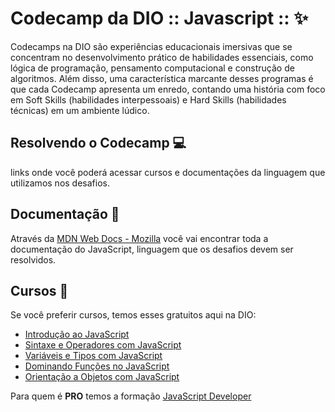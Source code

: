 # Codecamp da DIO :: Javascript :: ✨

Codecamps na DIO são experiências educacionais imersivas que se concentram no desenvolvimento prático de habilidades essenciais, como lógica de programação, pensamento computacional e construção de algoritmos. Além disso, uma característica marcante desses programas é que cada Codecamp apresenta um enredo, contando uma história com foco em Soft Skills (habilidades interpessoais) e Hard Skills (habilidades técnicas) em um ambiente lúdico.

## Resolvendo o Codecamp 💻

links onde você poderá acessar cursos e documentações da linguagem que utilizamos nos desafios.

## Documentação 📰

Através da [MDN Web Docs - Mozilla](https://developer.mozilla.org/pt-BR/docs/Web/JavaScript) você vai encontrar toda a documentação do JavaScript, linguagem que os desafios devem ser resolvidos.

## Cursos 📘

Se você preferir cursos, temos esses gratuitos aqui na DIO:
* [Introdução ao JavaScript](https://web.dio.me/course/introducao-ao-javascript/learning/ecf563b8-92b8-4061-95f3-66e32b1014cf)
* [Sintaxe e Operadores com JavaScript](https://web.dio.me/course/sintaxe-e-operadores-javascript/learning/6e83ba51-9a4d-4c0f-9537-f23e9aa7458a)
* [Variáveis e Tipos com JavaScript](https://web.dio.me/course/variaveis-e-tipos-com-javascript/learning/f0fb48d7-aaab-4f2d-a8bf-08b426f345e5)
* [Dominando Funções no JavaScript](https://web.dio.me/course/dominando-funcoes-em-javascript/learning/183f95d6-d7cc-4ccb-84d7-f2ecc6f3aa01)
* [Orientação a Objetos com JavaScript](https://web.dio.me/course/orientacao-a-objetos-com-javascript/learning/cc1e176c-b883-4d19-a549-d04afd247687)

Para quem é **PRO** temos a formação [JavaScript Developer](http://web.dio.me/track/formacao-javascript-developer)
